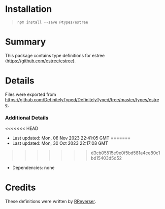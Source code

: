 # Installation
> `npm install --save @types/estree`

# Summary
This package contains type definitions for estree (https://github.com/estree/estree).

# Details
Files were exported from https://github.com/DefinitelyTyped/DefinitelyTyped/tree/master/types/estree.

### Additional Details
<<<<<<< HEAD
 * Last updated: Mon, 06 Nov 2023 22:41:05 GMT
=======
 * Last updated: Mon, 30 Oct 2023 22:17:08 GMT
>>>>>>> d3cb05515e9e0f5bd581a4ce80c1bd15403d5d52
 * Dependencies: none

# Credits
These definitions were written by [RReverser](https://github.com/RReverser).
